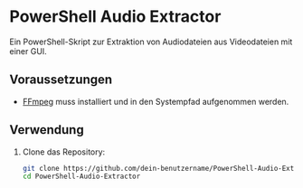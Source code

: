 # PowerShell Audio Extractor

Ein PowerShell-Skript zur Extraktion von Audiodateien aus Videodateien mit einer GUI.

## Voraussetzungen

- [FFmpeg](https://ffmpeg.org/download.html) muss installiert und in den Systempfad aufgenommen werden.

## Verwendung

1. Clone das Repository:
   ```sh
   git clone https://github.com/dein-benutzername/PowerShell-Audio-Extractor.git
   cd PowerShell-Audio-Extractor
